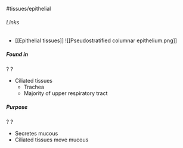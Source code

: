 #tissues/epithelial 
###### Links
- [[Epithelial tissues]]
![[Pseudostratified columnar epithelium.png]]
##### Found in
?
?
- Ciliated tissues
	- Trachea
	- Majority of upper respiratory tract


##### Purpose
?
?
- Secretes mucous
- Ciliated tissues move mucous